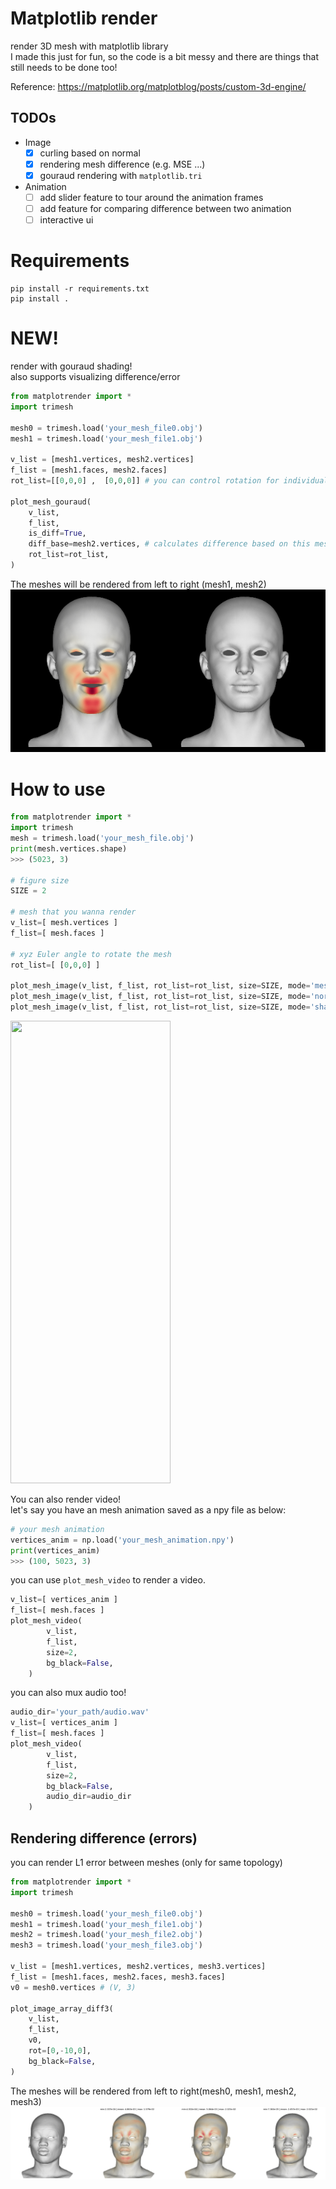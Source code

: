 # Matplotlib render
render 3D mesh with matplotlib library \
I made this just for fun, so the code is a bit messy and there are things that still needs to be done too!


Reference: https://matplotlib.org/matplotblog/posts/custom-3d-engine/


## TODOs
- Image
    - [x] curling based on normal
    - [x] rendering mesh difference (e.g. MSE ...)
    - [x] gouraud rendering with `matplotlib.tri`
- Animation
    - [ ] add slider feature to tour around the animation frames
    - [ ] add feature for comparing difference between two animation
    - [ ] interactive ui

# Requirements
```
pip install -r requirements.txt
pip install .
```

# NEW!
render with gouraud shading! \
also supports visualizing difference/error
```python
from matplotrender import *
import trimesh

mesh0 = trimesh.load('your_mesh_file0.obj')
mesh1 = trimesh.load('your_mesh_file1.obj')

v_list = [mesh1.vertices, mesh2.vertices]
f_list = [mesh1.faces, mesh2.faces]
rot_list=[[0,0,0] ,  [0,0,0]] # you can control rotation for individual mesh

plot_mesh_gouraud(
    v_list, 
    f_list, 
    is_diff=True, 
    diff_base=mesh2.vertices, # calculates difference based on this mesh
    rot_list=rot_list,
)
```
The meshes will be rendered from left to right (mesh1, mesh2)
<img src="demo3.png" />

# How to use
```python
from matplotrender import *
import trimesh
mesh = trimesh.load('your_mesh_file.obj')
print(mesh.vertices.shape)
>>> (5023, 3)

# figure size
SIZE = 2

# mesh that you wanna render
v_list=[ mesh.vertices ]
f_list=[ mesh.faces ]

# xyz Euler angle to rotate the mesh
rot_list=[ [0,0,0] ]

plot_mesh_image(v_list, f_list, rot_list=rot_list, size=SIZE, mode='mesh') # default
plot_mesh_image(v_list, f_list, rot_list=rot_list, size=SIZE, mode='normal')
plot_mesh_image(v_list, f_list, rot_list=rot_list, size=SIZE, mode='shade')
```
<img src="demo.png" width="256" height="740" />

You can also render video! \
let's say you have an mesh animation saved as a npy file as below:
```python
# your mesh animation
vertices_anim = np.load('your_mesh_animation.npy')
print(vertices_anim)
>>> (100, 5023, 3)
```
you can use `plot_mesh_video` to render a video.
```python
v_list=[ vertices_anim ]
f_list=[ mesh.faces ]
plot_mesh_video(
        v_list, 
        f_list, 
        size=2, 
        bg_black=False,
    )
```

you can also mux audio too!
```python
audio_dir='your_path/audio.wav'
v_list=[ vertices_anim ]
f_list=[ mesh.faces ]
plot_mesh_video(
        v_list, 
        f_list, 
        size=2, 
        bg_black=False,
        audio_dir=audio_dir
    )
```



## Rendering difference (errors)
you can render L1 error between meshes (only for same topology)
```python
from matplotrender import *
import trimesh

mesh0 = trimesh.load('your_mesh_file0.obj')
mesh1 = trimesh.load('your_mesh_file1.obj')
mesh2 = trimesh.load('your_mesh_file2.obj')
mesh3 = trimesh.load('your_mesh_file3.obj')

v_list = [mesh1.vertices, mesh2.vertices, mesh3.vertices]
f_list = [mesh1.faces, mesh2.faces, mesh3.faces]
v0 = mesh0.vertices # (V, 3)

plot_image_array_diff3(
    v_list, 
    f_list, 
    v0,
    rot=[0,-10,0], 
    bg_black=False,
)
```
The meshes will be rendered from left to right(mesh0, mesh1, mesh2, mesh3)
<img src="demo2.png" />

